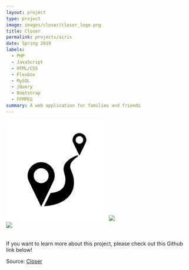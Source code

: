 ```yaml
---
layout: project
type: project
image: images/closer/closer_logo.png
title: Closer
permalink: projects/airis
date: Spring 2019
labels:
  - PHP
  - JavaScript
  - HTML/CSS
  - Flexbox
  - MySQL
  - jQuery
  - Bootstrap
  - FFMPEG
summary: A web application for families and friends 
---
```

<img class class="ui medium right floated rounded image" src="../images/closer/closer_logo.png">

<img src="../images/closer_logo.png">


<br>
<img class class="ui medium left floated rounded image" src="../images/closer/closer_logo.jpg">
<br>
<br>

If you want to learn more about this project, please check out this Github link below!

Source: <a href="https://github.com/fpang0502/Closer"><i class="large github icon"></i>Closer</a>
